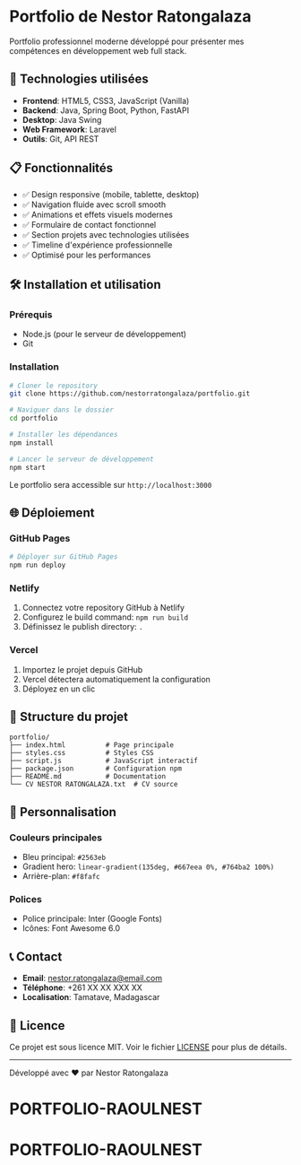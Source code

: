 # Portfolio de Nestor Ratongalaza

Portfolio professionnel moderne développé pour présenter mes compétences en développement web full stack.

## 🚀 Technologies utilisées

- **Frontend**: HTML5, CSS3, JavaScript (Vanilla)
- **Backend**: Java, Spring Boot, Python, FastAPI
- **Desktop**: Java Swing
- **Web Framework**: Laravel
- **Outils**: Git, API REST

## 📋 Fonctionnalités

- ✅ Design responsive (mobile, tablette, desktop)
- ✅ Navigation fluide avec scroll smooth
- ✅ Animations et effets visuels modernes
- ✅ Formulaire de contact fonctionnel
- ✅ Section projets avec technologies utilisées
- ✅ Timeline d'expérience professionnelle
- ✅ Optimisé pour les performances

## 🛠️ Installation et utilisation

### Prérequis
- Node.js (pour le serveur de développement)
- Git

### Installation
```bash
# Cloner le repository
git clone https://github.com/nestorratongalaza/portfolio.git

# Naviguer dans le dossier
cd portfolio

# Installer les dépendances
npm install

# Lancer le serveur de développement
npm start
```

Le portfolio sera accessible sur `http://localhost:3000`

## 🌐 Déploiement

### GitHub Pages
```bash
# Déployer sur GitHub Pages
npm run deploy
```

### Netlify
1. Connectez votre repository GitHub à Netlify
2. Configurez le build command: `npm run build`
3. Définissez le publish directory: `.`

### Vercel
1. Importez le projet depuis GitHub
2. Vercel détectera automatiquement la configuration
3. Déployez en un clic

## 📁 Structure du projet

```
portfolio/
├── index.html          # Page principale
├── styles.css          # Styles CSS
├── script.js           # JavaScript interactif
├── package.json        # Configuration npm
├── README.md           # Documentation
└── CV NESTOR RATONGALAZA.txt  # CV source
```

## 🎨 Personnalisation

### Couleurs principales
- Bleu principal: `#2563eb`
- Gradient hero: `linear-gradient(135deg, #667eea 0%, #764ba2 100%)`
- Arrière-plan: `#f8fafc`

### Polices
- Police principale: Inter (Google Fonts)
- Icônes: Font Awesome 6.0

## 📞 Contact

- **Email**: nestor.ratongalaza@email.com
- **Téléphone**: +261 XX XX XXX XX
- **Localisation**: Tamatave, Madagascar

## 📄 Licence

Ce projet est sous licence MIT. Voir le fichier [LICENSE](LICENSE) pour plus de détails.

---

Développé avec ❤️ par Nestor Ratongalaza
# PORTFOLIO-RAOULNEST
# PORTFOLIO-RAOULNEST
